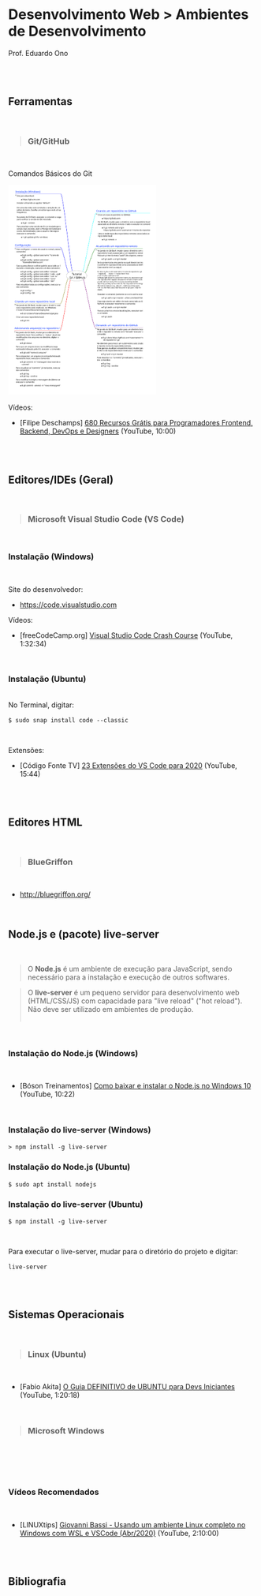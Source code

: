# Desenvolvimento Web > Ambientes de Desenvolvimento

Prof. Eduardo Ono

<br><br>

## Ferramentas
<br>

> ### Git/GitHub
<br>

Comandos Básicos do Git

[<img src="../../mapas-mentais/git-github.svg" width="300px">](../../mapas-mentais/git-github.svg)

Vídeos:

* [Filipe Deschamps] [680 Recursos Grátis para Programadores Frontend, Backend, DevOps e Designers](https://www.youtube.com/watch?v=tpaSZ8x21PI) (YouTube, 10:00)

<br><br>

## Editores/IDEs (Geral)
<br>

> ### Microsoft Visual Studio Code (VS Code)
<br>

### Instalação (Windows)
<br>

Site do desenvolvedor:

* https://code.visualstudio.com

Vídeos:

* [freeCodeCamp.org] [Visual Studio Code Crash Course](https://www.youtube.com/watch?v=WPqXP_kLzpo) (YouTube, 1:32:34)


<br>

### Instalação (Ubuntu)

<br>
No Terminal, digitar:

    $ sudo snap install code --classic

<br>

Extensões:

* [Código Fonte TV] [23 Extensões do VS Code para 2020](https://www.youtube.com/watch?v=tmgpF7Bn3_E) (YouTube, 15:44)

<br><br>

## Editores HTML
<br>

> ### BlueGriffon
<br>

* http://bluegriffon.org/

<br>

## Node.js e (pacote) live-server
<br>

> O **Node.js** é um ambiente de execução para JavaScript, sendo necessário para a instalação e execução de outros softwares.<br>

> O **live-server** é um pequeno servidor para desenvolvimento web (HTML/CSS/JS) com capacidade para "live reload" ("hot reload"). Não deve ser utilizado em ambientes de produção.<br><br>

<br>

### Instalação do Node.js (Windows)
<br>

* [Bóson Treinamentos] [Como baixar e instalar o Node.js no Windows 10](https://youtu.be/Wras1X6rBrc) (YouTube, 10:22)

<br>

### Instalação do live-server (Windows)

    > npm install -g live-server

### Instalação do Node.js (Ubuntu)

    $ sudo apt install nodejs

### Instalação do live-server (Ubuntu)

    $ npm install -g live-server

<br>

Para executar o live-server, mudar para o diretório do projeto e digitar:

    live-server

<br><br>

## Sistemas Operacionais
<br>

> ### Linux (Ubuntu)
<br>

* [Fabio Akita] [O Guia DEFINITIVO de UBUNTU para Devs Iniciantes](https://youtu.be/epiyExCyb2s) (YouTube, 1:20:18)

<br>

> ### Microsoft Windows
<br>

<br><br>

### Vídeos Recomendados
<br>

* [LINUXtips] [Giovanni Bassi - Usando um ambiente Linux completo no Windows com WSL e VSCode (Abr/2020)](https://www.youtube.com/watch?v=_Uqf5_kN6Rw) (YouTube, 2:10:00)

<br><br>

## Bibliografia
<br>
